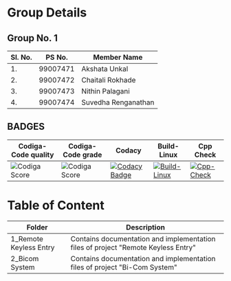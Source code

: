 # Group Details
## Group No. 1
|Sl. No.|PS No.| Member Name|
|-|----------|---------|
|1.| 99007471| Akshata Unkal|
|2.| 99007472|Chaitali Rokhade|
|3.|99007473| Nithin Palagani|
|4.| 99007474| Suvedha Renganathan|

## BADGES
| Codiga-Code quality|Codiga-Code grade| Codacy | Build-Linux|Cpp Check
| ------ | ------ | ----- | -----|----|
|![Codiga Score](https://api.codiga.io/project/31891/score/svg)|![Codiga Score](https://api.codiga.io/project/31891/status/svg)|[![Codacy Badge](https://app.codacy.com/project/badge/Grade/ac666b8bba6640d09955d1707467e6e6)](https://www.codacy.com/gh/Nithin1503/M3_Group1/dashboard?utm_source=github.com&amp;utm_medium=referral&amp;utm_content=Nithin1503/M3_Group1&amp;utm_campaign=Badge_Grade)|[![Build-Linux](https://github.com/Nithin1503/M3_Group1/actions/workflows/Build.yml/badge.svg)](https://github.com/Nithin1503/M3_Group1/actions/workflows/Build.yml)|[![Cpp-Check](https://github.com/Nithin1503/M3_Group1/actions/workflows/c-cpp.yml/badge.svg)](https://github.com/Nithin1503/M3_Group1/actions/workflows/c-cpp.yml)|



# Table of Content
|Folder|Description|
|-----|---------|
|1_Remote Keyless Entry| Contains documentation and implementation files of project "Remote Keyless Entry" |
|2_Bicom System|Contains documentation and implementation files of project "Bi-Com System"||
